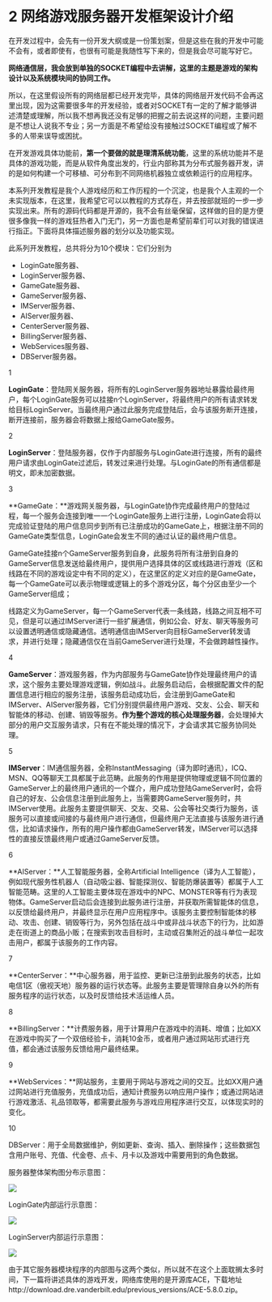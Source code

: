 # 2 网络游戏服务器开发框架设计介绍

在开发过程中，会先有一份开发大纲或是一份策划案，但是这些在我的开发中可能不会有，或者即使有，也很有可能是我随性写下来的，但是我会尽可能写好它。

**网络通信层，我会放到单独的SOCKET编程中去讲解，这里的主题是游戏的架构设计以及系统模块间的协同工作。**

所以，在这里假设所有的网络层都已经开发完毕，具体的网络层开发代码不会再这里出现，因为这需要很多年的开发经验，或者对SOCKET有一定的了解才能够讲述清楚或理解，所以我不想再我还没有足够的把握之前去说这样的问题，主要问题是不想让人说我不专业；另一方面是不希望给没有接触过SOCKET编程或了解不多的人带来误导或困扰。

在开发游戏具体功能前，**第一个要做的就是理清系统功能**，这里的系统功能并不是具体的游戏功能，而是从软件角度出发的，行业内部称其为分布式服务器开发，讲的是如何构建一个可移植、可分布到不同网络机器独立或依赖运行的应用程序。

本系列开发教程是我个人游戏经历和工作历程的一个沉淀，也是我个人主观的一个未实现版本，在这里，我希望它可以以教程的方式存在，并去按部就班的一步一步实现出来。所有的源码代码都是开源的，我不会有丝毫保留，这样做的目的是方便很多像我一样的游戏狂热者入门无门，另一方面也是希望前辈们可以对我的错误进行指正。下面将具体描述服务器的划分以及功能实现。

此系列开发教程，总共将分为10个模块：它们分别为

- LoginGate服务器、
- LoginServer服务器、
- GameGate服务器、
- GameServer服务器、
- IMServer服务器、
- AIServer服务器、
- CenterServer服务器、
- BillingServer服务器、
- WebServices服务器、
- DBServer服务器。

1



**LoginGate**：登陆网关服务器，将所有的LoginServer服务器地址暴露给最终用户，每个LoginGate服务可以挂接n个LoginServer，将最终用户的所有请求转发给目标LoginServer。当最终用户通过此服务完成登陆后，会与该服务断开连接，断开连接前，服务器会将数据上报给GameGate服务。

2

**LoginServer**：登陆服务器，仅作于内部服务与LoginGate进行连接，所有的最终用户请求由LoginGate过滤后，转发过来进行处理。与LoginGate的所有通信都是明文，即未加密数据。

3

**GameGate：**游戏网关服务器，与LoginGate协作完成最终用户的登陆过程，每一个服务会连接到唯一一个LoginGate服务上进行注册，LoginGate会将以完成验证登陆的用户信息同步到所有已注册成功的GameGate上，根据注册不同的GameGate类型信息，LoginGate会发生不同的通过认证的最终用户信息。

GameGate挂接n个GameServer服务到自身，此服务将所有注册到自身的GameServer信息发送给最终用户，提供用户选择具体的区或线路进行游戏（区和线路在不同的游戏设定中有不同的定义），在这里区的定义对应的是GameGate，每一个GameGate可以表示物理或逻辑上的多个游戏分区，每个分区由至少一个GameServer组成；

线路定义为GameServer，每一个GameServer代表一条线路，线路之间互相不可见，但是可以通过IMServer进行一些扩展通信，例如公会、好友、聊天等服务可以设置透明通信或隐藏通信。透明通信由IMServer向目标GameServer转发请求，并进行处理；隐藏通信仅在当前GameServer进行处理，不会做跨越性操作。

4

**GameServer**：游戏服务器，作为内部服务与GameGate协作处理最终用户的请求，这个服务主要处理游戏逻辑，例如战斗。此服务启动后，会根据配置文件的配置信息进行相应的服务注册，该服务启动成功后，会注册到GameGate和IMServer、AIServer服务器，它们分别提供最终用户游戏、交友、公会、聊天和智能体的移动、创建、销毁等服务。**作为整个游戏的核心处理服务器**，会处理掉大部分的用户交互服务请求，只有在不能处理的情况下，才会请求其它服务协同处理。

5

**IMServer**：IM通信服务器，全称InstantMessaging（译为即时通讯），ICQ、MSN、QQ等聊天工具都属于此范畴。此服务的作用是提供物理或逻辑不同位置的GameServer上的最终用户通讯的一个媒介，用户成功登陆GameServer时，会将自己的好友、公会信息注册到此服务上，当需要跨GameServer服务时，共IMServer使用。此服务主要提供聊天、交友、交易、公会等社交类行为服务，该服务可以直接或间接的与最终用户进行通信，但最终用户无法直接与该服务进行通信，比如请求操作，所有的用户操作都由GameServer转发，IMServer可以选择性的直接反馈最终用户或通过GameServer反馈。

6

**AIServer：**人工智能服务器，全称Artificial Intelligence（译为人工智能），例如现代服务性机器人（自动吸尘器、智能探测仪、智能防爆装置等）都属于人工智能范畴。这里的人工智能主要体现在游戏中的NPC、MONSTER等有行为表现物体。GameServer启动后会连接到此服务进行注册，并获取所需智能体的信息，以反馈给最终用户，并最终显示在用户应用程序中。该服务主要控制智能体的移动、攻击、创建、销毁等行为，另外包括在战斗中或非战斗状态下的行为，比如游走在街道上的商品小贩；在搜索到攻击目标时，主动或召集附近的战斗单位一起攻击用户，都属于该服务的工作内容。

7

**CenterServer：**中心服务器，用于监控、更新已注册到此服务的状态，比如电信1区（傲视天地）服务器的运行状态等。此服务主要是管理除自身以外的所有服务程序的运行状态，以及时反馈给技术活运维人员。

8

**BillingServer：**计费服务器，用于计算用户在游戏中的消耗、增值；比如XX在游戏中购买了一个双倍经验卡，消耗10金币，或者用户通过网站形式进行充值，都会通过该服务反馈给用户最终结果。

9

**WebServices：**网站服务，主要用于网站与游戏之间的交互。比如XX用户通过网站进行充值服务，充值成功后，通知计费服务以响应用户操作；或通过网站进行游戏激活、礼品领取等，都需要此服务与游戏应用程序进行交互，以体现实时的变化。

10

DBServer：用于全局数据维护，例如更新、查询、插入、删除操作；这些数据包含用户账号、充值、代金卷、点卡、月卡以及游戏中需要用到的角色数据。

服务器整体架构图分布示意图：

![](../imgs/game1.webp)



LoginGate内部运行示意图：

![](../imgs/game2.webp)



LoginServer内部运行示意图：

![](../imgs/game3.webp)



由于其它服务器模块程序的内部图与这两个类似，所以就不在这个上面耽搁太多时间，下一篇将讲述具体的游戏开发，网络库使用的是开源库ACE，下载地址http://download.dre.vanderbilt.edu/previous_versions/ACE-5.8.0.zip。
